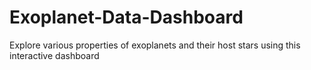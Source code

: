 # Exoplanet-Data-Dashboard
Explore various properties of exoplanets and their host stars using this interactive dashboard
